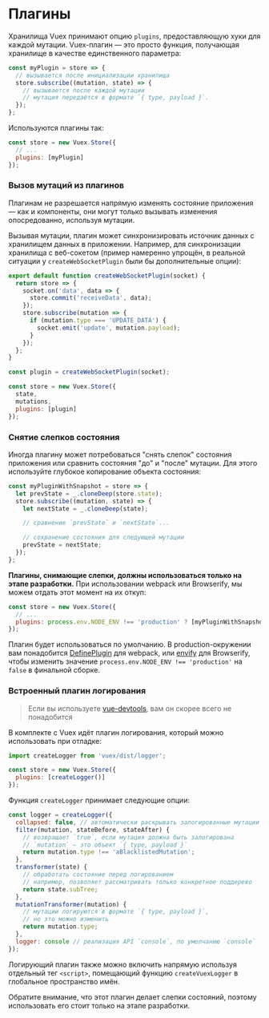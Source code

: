 # Плагины

Хранилища Vuex принимают опцию `plugins`, предоставляющую хуки для каждой мутации. Vuex-плагин — это просто функция, получающая хранилище в качестве единственного параметра:

```js
const myPlugin = store => {
  // вызывается после инициализации хранилища
  store.subscribe((mutation, state) => {
    // вызывается после каждой мутации
    // мутация передаётся в формате `{ type, payload }`.
  });
};
```

Используются плагины так:

```js
const store = new Vuex.Store({
  // ...
  plugins: [myPlugin]
});
```

### Вызов мутаций из плагинов

Плагинам не разрешается напрямую изменять состояние приложения — как и компоненты, они могут только вызывать изменения опосредованно, используя мутации.

Вызывая мутации, плагин может синхронизировать источник данных с хранилищем данных в приложении. Например, для синхронизации хранилища с веб-сокетом (пример намеренно упрощён, в реальной ситуации у `createWebSocketPlugin` были бы дополнительные опции):

```js
export default function createWebSocketPlugin(socket) {
  return store => {
    socket.on('data', data => {
      store.commit('receiveData', data);
    });
    store.subscribe(mutation => {
      if (mutation.type === 'UPDATE_DATA') {
        socket.emit('update', mutation.payload);
      }
    });
  };
}
```

```js
const plugin = createWebSocketPlugin(socket);

const store = new Vuex.Store({
  state,
  mutations,
  plugins: [plugin]
});
```

### Снятие слепков состояния

Иногда плагину может потребоваться "снять слепок" состояния приложения или сравнить состояния "до" и "после" мутации. Для этого используйте глубокое копирование объекта состояния:

```js
const myPluginWithSnapshot = store => {
  let prevState = _.cloneDeep(store.state);
  store.subscribe((mutation, state) => {
    let nextState = _.cloneDeep(state);

    // сравнение `prevState` и `nextState`...

    // сохранение состояния для следующей мутации
    prevState = nextState;
  });
};
```

**Плагины, снимающие слепки, должны использоваться только на этапе разработки.** При использовании webpack или Browserify, мы можем отдать этот момент на их откуп:

```js
const store = new Vuex.Store({
  // ...
  plugins: process.env.NODE_ENV !== 'production' ? [myPluginWithSnapshot] : []
});
```

Плагин будет использоваться по умолчанию. В production-окружении вам понадобится [DefinePlugin](https://webpack.js.org/plugins/define-plugin/) для webpack, или [envify](https://github.com/hughsk/envify) для Browserify, чтобы изменить значение `process.env.NODE_ENV !== 'production'` на `false` в финальной сборке.

### Встроенный плагин логирования

> Если вы используете [vue-devtools](https://github.com/vuejs/vue-devtools), вам он скорее всего не понадобится

В комплекте с Vuex идёт плагин логирования, который можно использовать при отладке:

```js
import createLogger from 'vuex/dist/logger';

const store = new Vuex.Store({
  plugins: [createLogger()]
});
```

Функция `createLogger` принимает следующие опции:

```js
const logger = createLogger({
  collapsed: false, // автоматически раскрывать залогированные мутации
  filter(mutation, stateBefore, stateAfter) {
    // возвращает `true`, если мутация должна быть залогирована
    // `mutation` — это объект `{ type, payload }`
    return mutation.type !== 'aBlacklistedMutation';
  },
  transformer(state) {
    // обработать состояние перед логированием
    // например, позволяет рассматривать только конкретное поддерево
    return state.subTree;
  },
  mutationTransformer(mutation) {
    // мутации логируются в формате `{ type, payload }`,
    // но это можно изменить
    return mutation.type;
  },
  logger: console // реализация API `console`, по умолчанию `console`
});
```

Логирующий плагин также можно включить напрямую используя отдельный тег `<script>`, помещающий функцию `createVuexLogger` в глобальное пространство имён.

Обратите внимание, что этот плагин делает слепки состояний, поэтому использовать его стоит только на этапе разработки.
